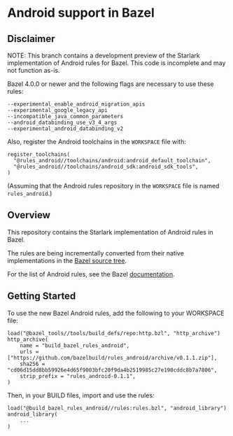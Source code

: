 # Android support in Bazel

## Disclaimer

NOTE: This branch contains a development preview of the Starlark implementation of Android rules for Bazel. This code is incomplete and may not function as-is.

Bazel 4.0.0 or newer and the following flags are necessary to use these rules:
```
--experimental_enable_android_migration_apis
--experimental_google_legacy_api
--incompatible_java_common_parameters
--android_databinding_use_v3_4_args
--experimental_android_databinding_v2
```

Also, register the Android toolchains in the `WORKSPACE` file with:
```
register_toolchains(
  "@rules_android//toolchains/android:android_default_toolchain",
  "@rules_android//toolchains/android_sdk:android_sdk_tools",
)
```
(Assuming that the Android rules repository in the `WORKSPACE` file is named `rules_android`.)

## Overview

This repository contains the Starlark implementation of Android rules in Bazel.

The rules are being incrementally converted from their native implementations
in the [Bazel source
tree](https://source.bazel.build/bazel/+/master:src/main/java/com/google/devtools/build/lib/rules/android/).

For the list of Android rules, see the Bazel [documentation](https://docs.bazel.build/versions/master/be/android.html).

## Getting Started
To use the new Bazel Android rules, add the following to your WORKSPACE file:

    load("@bazel_tools//tools/build_defs/repo:http.bzl", "http_archive")
    http_archive(
        name = "build_bazel_rules_android",
        urls = ["https://github.com/bazelbuild/rules_android/archive/v0.1.1.zip"],
        sha256 = "cd06d15dd8bb59926e4d65f9003bfc20f9da4b2519985c27e190cddc8b7a7806",
        strip_prefix = "rules_android-0.1.1",
    )

Then, in your BUILD files, import and use the rules:

    load("@build_bazel_rules_android//rules:rules.bzl", "android_library")
    android_library(
        ...
    )
